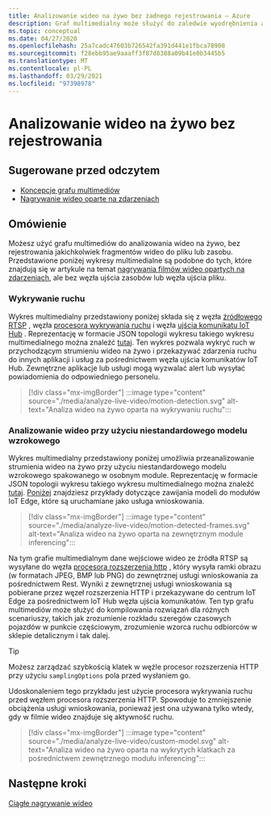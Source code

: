 ```yaml
---
title: Analizowanie wideo na żywo bez żadnego rejestrowania — Azure
description: Graf multimedialny może służyć do zaledwie wyodrębnienia analizy z strumienia wideo na żywo bez konieczności rejestrowania go na krawędzi lub w chmurze. W tym artykule omówiono tę koncepcję.
ms.topic: conceptual
ms.date: 04/27/2020
ms.openlocfilehash: 25a7cadc47603b726542fa391d441e1fbca78908
ms.sourcegitcommit: f28ebb95ae9aaaff3f87d8388a09b41e0b3445b5
ms.translationtype: MT
ms.contentlocale: pl-PL
ms.lasthandoff: 03/29/2021
ms.locfileid: "97398978"
---
```

# <a name="analyzing-live-video-without-any-recording"></a>Analizowanie wideo na żywo bez rejestrowania

## <a name="suggested-pre-reading"></a>Sugerowane przed odczytem 

* [Koncepcje grafu multimediów](media-graph-concept.md)
* [Nagrywanie wideo oparte na zdarzeniach](event-based-video-recording-concept.md)

## <a name="overview"></a>Omówienie  

Możesz użyć grafu multimediów do analizowania wideo na żywo, bez rejestrowania jakichkolwiek fragmentów wideo do pliku lub zasobu. Przedstawione poniżej wykresy multimedialne są podobne do tych, które znajdują się w artykule na temat [nagrywania filmów wideo opartych na zdarzeniach](event-based-video-recording-concept.md), ale bez węzła ujścia zasobów lub węzła ujścia pliku.

### <a name="motion-detection"></a>Wykrywanie ruchu

Wykres multimedialny przedstawiony poniżej składa się z węzła [źródłowego RTSP](media-graph-concept.md#rtsp-source) , węzła [procesora wykrywania ruchu](media-graph-concept.md#motion-detection-processor) i węzła [ujścia komunikatu IoT Hub](media-graph-concept.md#iot-hub-message-sink) . Reprezentację w formacie JSON topologii wykresu takiego wykresu multimedialnego można znaleźć [tutaj](https://github.com/Azure/live-video-analytics/blob/master/MediaGraph/topologies/motion-detection/topology.json). Ten wykres pozwala wykryć ruch w przychodzącym strumieniu wideo na żywo i przekazywać zdarzenia ruchu do innych aplikacji i usług za pośrednictwem węzła ujścia komunikatów IoT Hub. Zewnętrzne aplikacje lub usługi mogą wyzwalać alert lub wysyłać powiadomienia do odpowiedniego personelu.

> [!div class="mx-imgBorder"]
> :::image type="content" source="./media/analyze-live-video/motion-detection.svg" alt-text="Analiza wideo na żywo oparta na wykrywaniu ruchu":::

### <a name="analyzing-video-using-a-custom-vision-model"></a>Analizowanie wideo przy użyciu niestandardowego modelu wzrokowego 

Wykres multimedialny przedstawiony poniżej umożliwia przeanalizowanie strumienia wideo na żywo przy użyciu niestandardowego modelu wzrokowego spakowanego w osobnym module. Reprezentację w formacie JSON topologii wykresu takiego wykresu multimedialnego można znaleźć [tutaj](https://github.com/Azure/live-video-analytics/blob/master/MediaGraph/topologies/httpExtension/topology.json). [Poniżej](https://github.com/Azure/live-video-analytics/tree/master/utilities/video-analysis) znajdziesz przykłady dotyczące zawijania modeli do modułów IoT Edge, które są uruchamiane jako usługa wnioskowania.

> [!div class="mx-imgBorder"]
> :::image type="content" source="./media/analyze-live-video/motion-detected-frames.svg" alt-text="Analiza wideo na żywo oparta na zewnętrznym module inferencing":::

Na tym grafie multimedialnym dane wejściowe wideo ze źródła RTSP są wysyłane do węzła [procesora rozszerzenia http](media-graph-concept.md#http-extension-processor) , który wysyła ramki obrazu (w formatach JPEG, BMP lub PNG) do zewnętrznej usługi wnioskowania za pośrednictwem Rest. Wyniki z zewnętrznej usługi wnioskowania są pobierane przez węzeł rozszerzenia HTTP i przekazywane do centrum IoT Edge za pośrednictwem IoT Hub węzła ujścia komunikatów. Ten typ grafu multimediów może służyć do kompilowania rozwiązań dla różnych scenariuszy, takich jak zrozumienie rozkładu szeregów czasowych pojazdów w punkcie częściowym, zrozumienie wzorca ruchu odbiorców w sklepie detalicznym i tak dalej.
>[!TIP]
> Możesz zarządzać szybkością klatek w węźle procesor rozszerzenia HTTP przy użyciu `samplingOptions` pola przed wysłaniem go.

Udoskonaleniem tego przykładu jest użycie procesora wykrywania ruchu przed węzłem procesora rozszerzenia HTTP. Spowoduje to zmniejszenie obciążenia usługi wnioskowania, ponieważ jest ona używana tylko wtedy, gdy w filmie wideo znajduje się aktywność ruchu.

> [!div class="mx-imgBorder"]
> :::image type="content" source="./media/analyze-live-video/custom-model.svg" alt-text="Analiza wideo na żywo oparta na wykrytych klatkach za pośrednictwem zewnętrznego modułu inferencing":::

## <a name="next-steps"></a>Następne kroki

[Ciągłe nagrywanie wideo](continuous-video-recording-concept.md)
